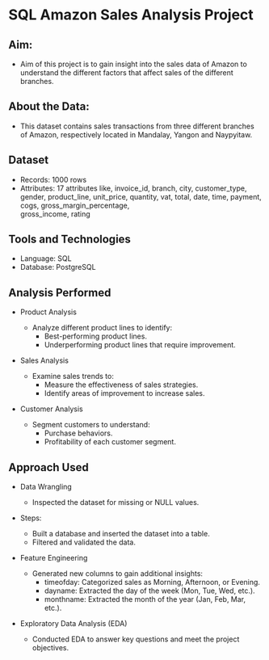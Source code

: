 # SQL Amazon Sales Analysis Project

## Aim: 
- Aim of this project is to gain insight into the sales data of Amazon to understand the different factors that affect sales of the different branches.

## About the Data: 
- This dataset contains sales transactions from three different branches of Amazon, respectively located in Mandalay, Yangon and Naypyitaw.

## Dataset
- Records: 1000 rows
- Attributes: 17 attributes like, invoice_id, branch, city, customer_type, gender, product_line, unit_price, quantity, vat, total, date, time, payment, cogs, gross_margin_percentage,       
  gross_income, rating

## Tools and Technologies
- Language: SQL
- Database: PostgreSQL

## Analysis Performed
- Product Analysis
    - Analyze different product lines to identify:
        - Best-performing product lines.
        - Underperforming product lines that require improvement.

- Sales Analysis
    - Examine sales trends to:
        - Measure the effectiveness of sales strategies.
        - Identify areas of improvement to increase sales.

- Customer Analysis
    - Segment customers to understand:
        - Purchase behaviors.
        - Profitability of each customer segment.

## Approach Used
- Data Wrangling
    - Inspected the dataset for missing or NULL values.
- Steps:
    - Built a database and inserted the dataset into a table.
    - Filtered and validated the data.

- Feature Engineering
    - Generated new columns to gain additional insights:
        - timeofday: Categorized sales as Morning, Afternoon, or Evening.
        - dayname: Extracted the day of the week (Mon, Tue, Wed, etc.).
        - monthname: Extracted the month of the year (Jan, Feb, Mar, etc.).

- Exploratory Data Analysis (EDA)
    - Conducted EDA to answer key questions and meet the project objectives.
